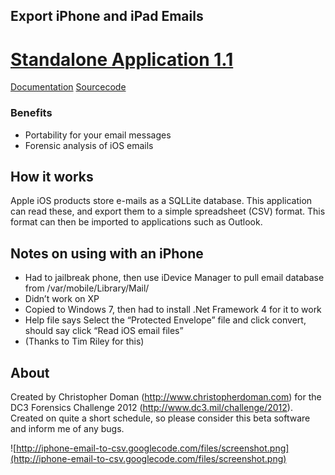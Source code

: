 ## Export iPhone and iPad Emails ##

# [Standalone Application 1.1](http://code.google.com/p/iphone-email-to-csv/downloads/detail?name=ios_email_1_1.zip&can=2&q=) #
[Documentation](http://code.google.com/p/iphone-email-to-csv/downloads/detail?name=Help.pdf&can=2&q=) [Sourcecode](http://code.google.com/p/iphone-email-to-csv/downloads/detail?name=executable_and_source2.zip&can=2&q=)

### Benefits ###
  * Portability for your email messages
  * Forensic analysis of iOS emails

## How it works ##
Apple iOS products store e-mails as a SQLLite database. This application can read these, and export them to a simple spreadsheet (CSV) format. This format can then be imported to applications such as Outlook.

## Notes on using with an iPhone ##
  * Had to jailbreak phone, then use iDevice Manager to pull email database from /var/mobile/Library/Mail/
  * Didn’t work on XP
  * Copied to Windows 7, then had to install .Net Framework 4 for it to work
  * Help file says Select the “Protected Envelope” file and click convert, should say click “Read iOS email files”
  * (Thanks to Tim Riley for this)

## About ##
Created by Christopher Doman (http://www.christopherdoman.com) for the DC3 Forensics Challenge 2012 (http://www.dc3.mil/challenge/2012). Created on quite a short schedule, so please consider this beta software and inform me of any bugs.

![http://iphone-email-to-csv.googlecode.com/files/screenshot.png](http://iphone-email-to-csv.googlecode.com/files/screenshot.png)